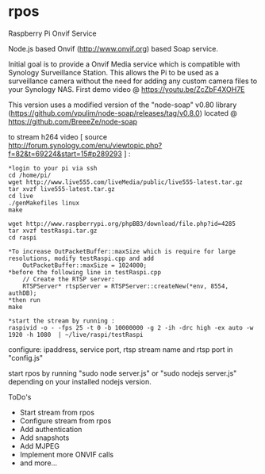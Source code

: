 # rpos
Raspberry Pi Onvif Service

Node.js based Onvif (http://www.onvif.org) based Soap service.

Initial goal is to provide a Onvif Media service which is compatible with Synology Surveillance Station.
This allows the Pi to be used as a surveillance camera without the need for adding any custom camera files to your Synology NAS.
First demo video @ https://youtu.be/ZcZbF4XOH7E

This version uses a modified version of the "node-soap" v0.80 library (https://github.com/vpulim/node-soap/releases/tag/v0.8.0) located @ https://github.com/BreeeZe/node-soap

to stream h264 video [ source http://forum.synology.com/enu/viewtopic.php?f=82&t=69224&start=15#p289293 ] :

	*login to your pi via ssh
	cd /home/pi/
	wget http://www.live555.com/liveMedia/public/live555-latest.tar.gz
	tar xvzf live555-latest.tar.gz
	cd live
	./genMakefiles linux
	make

	wget http://www.raspberrypi.org/phpBB3/download/file.php?id=4285
	tar xvzf testRaspi.tar.gz
	cd raspi

	*To increase OutPacketBuffer::maxSize which is require for large resolutions, modify testRaspi.cpp and add
		OutPacketBuffer::maxSize = 1024000;
	*before the following line in testRaspi.cpp
		// Create the RTSP server:
		RTSPServer* rtspServer = RTSPServer::createNew(*env, 8554, authDB);
	*then run
	make

	*start the stream by running :
	raspivid -o - -fps 25 -t 0 -b 10000000 -g 2 -ih -drc high -ex auto -w 1920 -h 1080  | ~/live/raspi/testRaspi

configure: ipaddress, service port, rtsp stream name and rtsp port in "config.js"

start rpos by running "sudo node server.js" or "sudo nodejs server.js" depending on your installed nodejs version.


ToDo's
- Start stream from rpos
- Configure stream from rpos
- Add authentication
- Add snapshots
- Add MJPEG
- Implement more ONVIF calls
- and more...